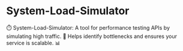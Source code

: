 # System-Load-Simulator
⏱️ System-Load-Simulator: A tool for performance testing APIs by simulating high traffic. 🚀 Helps identify bottlenecks and ensures your service is scalable. 📊
